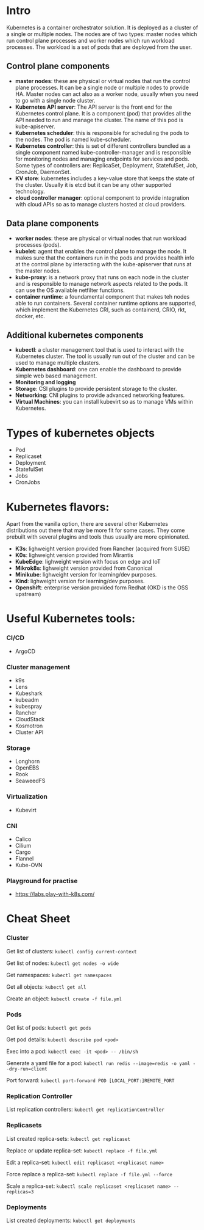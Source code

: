 # Intro

Kubernetes is a container orchestrator solution. It is deployed as a cluster of a single or multiple nodes. The nodes are of two types: master nodes which run control plane processes and worker nodes which run workload processes. The workload is a set of pods that are deployed from the user.


## Control plane components 
- **master nodes**: these are physical or virtual nodes that run the control plane processes. It can be a single node or multiple nodes to provide HA. Master nodes can act also as a worker node, usually when you need to go with a single node cluster. 
- **Kubernetes API server**: The API server is the front end for the Kubernetes control plane. It is a component (pod) that provides all the API needed to run and manage the cluster. The name of this pod is kube-apiserver.  
- **Kubernetes scheduler**: this is responsible for scheduling the pods to the nodes. The pod is named kube-scheduler. 
- **Kubernetes controller**: this is set of different controllers bundled as a single component named kube-controller-manager and is responsible for monitoring nodes and managing endpoints for services and pods. Some types of controllers are: ReplicaSet, Deployment, StatefulSet, Job, CronJob, DaemonSet.
- **KV store**: kubernetes includes a key-value store that keeps the state of the cluster. Usually it is etcd but it can be any other supported technology. 
- **cloud controller manager**: optional component to provide integration with cloud APIs so as to manage clusters hosted at cloud providers. 


## Data plane components
- **worker nodes**: these are physical or virtual nodes that run workload processes (pods). 
- **kubelet**: agent that enables the control plane to manage the node. It makes sure that the containers run in the pods and provides health info at the control plane by interacting with the kube-apiserver that runs at the master nodes. 
- **kube-proxy**: is a network proxy that runs on each node in the cluster and is responsible to manage network aspects related to the pods. It can use the OS available netfilter functions. 
- **container runtime**: a foundamental component that makes teh nodes able to run containers. Several container runtime options are supported, which implement the Kubernetes CRI, such as containerd, CRIO, rkt, docker, etc. 


## Additional kubernetes components

- **kubectl**: a cluster management tool that is used to interact with the Kubernetes cluster. The tool is usually run out of the cluster and can be used to manage multiple clusters. 
- **Kubernetes dashboard**: one can enable the dashboard to provide simple web based management. 
- **Monitoring and logging**
- **Storage**: CSI plugins to provide persistent storage to the cluster. 
- **Networking**: CNI plugins to provide advanced networking features. 
- **Virtual Machines**: you can install kubevirt so as to manage VMs within Kubernetes. 


# Types of kubernetes objects

- Pod
- Replicaset
- Deployment
- StatefulSet
- Jobs
- CronJobs


# Kubernetes flavors: 

Apart from the vanilla option, there are several other Kubernetes distributions out there that may be more fit for some cases. They come prebuilt with several plugins and tools thus usually are more opinionated. 

- **K3s**: lighweight version provided from Rancher (acquired from SUSE)
- **K0s**: lighweight version provided from Mirantis
- **KubeEdge**: lighweight version with focus on edge and IoT
- **Mikrok8s**: lighweight version provided from Canonical
- **Minikube**: lighweight version for learning/dev purposes. 
- **Kind**: lighweight version for learning/dev purposes. 
- **Openshift**: enterprise version provided form Redhat (OKD is the OSS upstream)


# Useful Kubernetes tools: 

### CI/CD
- ArgoCD

### Cluster management
- k9s
- Lens
- Kubeshark
- kubeadm
- kubespray
- Rancher
- CloudStack
- Kosmotron
- Cluster API

### Storage
- Longhorn
- OpenEBS
- Rook
- SeaweedFS

### Virtualization
- Kubevirt

### CNI
- Calico
- Cilium
- Cargo
- Flannel
- Kube-OVN

### Playground for practise
- https://labs.play-with-k8s.com/



# Cheat Sheet

### Cluster

Get list of clusters: `kubectl config current-context`

Get list of nodes: `kubectl get nodes -o wide`

Get namespaces: `kubectl get namespaces`

Get all objects: `kubectl get all`

Create an object: `kubectl create -f file.yml`


### Pods

Get list of pods: `kubectl get pods`

Get pod details: `kubectl describe pod <pod>`

Exec into a pod: `kubectl exec -it <pod> -- /bin/sh`

Generate a yaml file for a pod: `kubectl run redis --image=redis -o yaml --dry-run=client`

Port forward: `kubectl port-forward POD [LOCAL_PORT:]REMOTE_PORT`


### Replication Controller

List replication controllers: `kubectl get replicationController`


### Replicasets

List created replica-sets: `kubectl get replicaset`

Replace or update replica-set: `kubectl replace -f file.yml`

Edit a replica-set: `kubectl edit replicaset <replicaset name>`

Force replace a replica-set: `kubectl replace -f file.yml --force`

Scale a replica-set: `kubectl scale replicaset <replicaset name> --replicas=3`

### Deployments

List created deployments: `kubectl get deployments`



